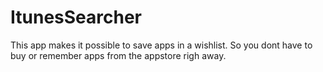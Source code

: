 # ItunesSearcher
This app makes it possible to save apps in a wishlist. So you dont have to buy or remember apps from the appstore righ away.
